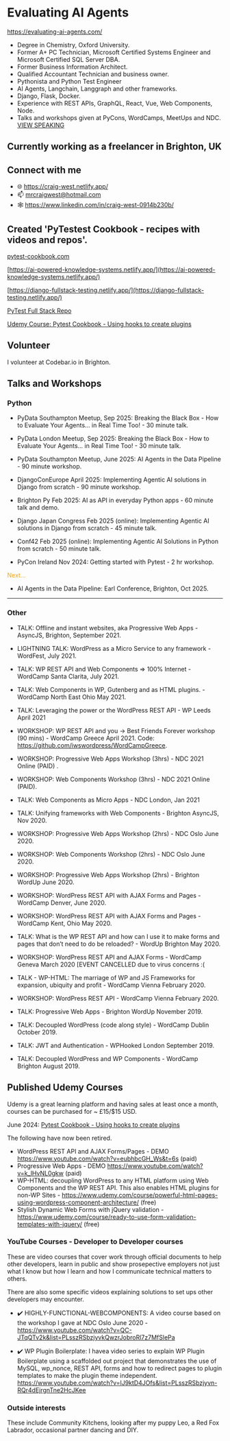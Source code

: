 <!--![TECH](https://images.unsplash.com/photo-1519389950473-47ba0277781c?ixlib=rb-1.2.1&ixid=eyJhcHBfaWQiOjEyMDd9&auto=format&fit=crop&w=1350&q=80)-->
# Evaluating AI Agents

https://evaluating-ai-agents.com/

- Degree in Chemistry, Oxford University.
- Former A+ PC Technician, Microsoft Certified Systems Engineer and Microsoft Certified SQL Server DBA.
- Former Business Information Architect.
- Qualified Accountant Technician and business owner.
- Pythonista and Python Test Engineer
- AI Agents, Langchain, Langgraph and other frameworks.
- Django, Flask, Docker.
- Experience with REST APIs, GraphQL, React, Vue, Web Components, Node.
- Talks and workshops given at PyCons, WordCamps, MeetUps and NDC.
[VIEW SPEAKING](#talks-and-workshops)

## Currently working as a freelancer in Brighton, UK

## Connect with me
- 🌐 https://craig-west.netlify.app/
- 📫 mrcraigwest@hotmail.com
- 🕸️ https://www.linkedin.com/in/craig-west-0914b230b/

##  Created 'PyTestest Cookbook - recipes with videos and repos'.

[pytest-cookbook.com](https://pytest-cookbook.com/)

[https://ai-powered-knowledge-systems.netlify.app/](https://ai-powered-knowledge-systems.netlify.app/)

[https://django-fullstack-testing.netlify.app/](https://django-fullstack-testing.netlify.app/)

[PyTest Full Stack Repo](https://github.com/Python-Test-Engineer/PyTest-Full-Stack)

[Udemy Course: Pytest Cookbook - Using hooks to create plugins](https://www.udemy.com/course/pytest-cookbook-using-hooks-to-create-custom-plugins/)

## Volunteer

I volunteer at Codebar.io in Brighton.

## Talks and Workshops

### Python
- PyData Southampton Meetup, Sep 2025: Breaking the Black Box - How to Evaluate Your Agents... in Real Time Too! - 30 minute talk.

- PyData London Meetup, Sep 2025: Breaking the Black Box - How to Evaluate Your Agents... in Real Time Too! - 30 minute talk.

- PyData Southampton Meetup, June 2025: AI Agents in the Data Pipeline - 90 minute workshop.
  
- DjangoConEurope April 2025: Implementing Agentic AI solutions in Django from scratch - 90 minute workshop.

- Brighton Py Feb 2025: AI as API in everyday Python apps - 60 minute talk and demo.

- Django Japan Congress Feb 2025 (online): Implementing Agentic AI solutions in Django from scratch - 45 minute talk.

- Conf42 Feb 2025 (online): Implementing Agentic AI Solutions in Python from scratch - 50 minute talk.

- PyCon Ireland Nov 2024: Getting started with Pytest - 2 hr workshop.

<span style="color:orange;">Next...</span>

- AI Agents in the Data Pipeline: Earl Conference, Brighton, Oct 2025.

<hr>

### Other

- TALK: Offline and instant websites, aka Progressive Web Apps - AsyncJS, Brighton, September 2021.

- LIGHTNING TALK: WordPress as a Micro Service to any framework - WordFest, July 2021.

- TALK: WP REST API and Web Components => 100% Internet - WordCamp Santa Clarita, July 2021.

- TALK: Web Components in WP, Gutenberg and as HTML plugins. - WordCamp North East Ohio May 2021.

- TALK: Leveraging the power or the WordPress REST API - WP Leeds April 2021

- WORKSHOP: WP REST API and you -> Best Friends Forever workshop (90 mins) - WordCamp Greece April 2021. Code: https://github.com/iwswordpress/WordCampGreece.

- WORKSHOP: Progressive Web Apps Workshop (3hrs) - NDC 2021 Online (PAID) .

- WORKSHOP: Web Components Workshop (3hrs) - NDC 2021 Online (PAID).

- TALK: Web Components as Micro Apps - NDC London, Jan 2021

- TALK: Unifying frameworks with Web Components - Brighton AsyncJS, Nov 2020.

- WORKSHOP: Progressive Web Apps Workshop (2hrs) - NDC Oslo June 2020.

- WORKSHOP: Web Components Workshop (2hrs) - NDC Oslo June 2020.
  
- WORKSHOP: Progressive Web Apps Workshop (2hrs) - Brighton WordUp June 2020.

- WORKSHOP: WordPress REST API with AJAX Forms and Pages - WordCamp Denver, June 2020.

- WORKSHOP: WordPress REST API with AJAX Forms and Pages - WordCamp Kent, Ohio May 2020.

- TALK: What is the WP REST API and how can I use it to make forms and pages that don’t need to do be reloaded? - WordUp Brighton May 2020.

- WORKSHOP: WordPress REST API and AJAX Forms - WordCamp Geneva March 2020 [EVENT CANCELLED due to virus concerns :( 

- TALK - WP-HTML: The marriage of WP and JS Frameworks for expansion, ubiquity and profit - WordCamp Vienna February 2020.

- WORKSHOP: WordPress REST API - WordCamp Vienna February 2020.

- TALK: Progressive Web Apps - Brighton WordUp November 2019.

- TALK: Decoupled WordPress (code along style) - WordCamp Dublin October 2019.

- TALK: JWT and Authentication - WPHooked London September 2019.

- TALK: Decoupled WordPress and WP Components - WordCamp Brighton August 2019.

##  Published Udemy Courses 
Udemy is a great learning platform and having sales at least once a month, courses can be purchased for ~ £15/$15 USD.

June 2024: [Pytest Cookbook - Using hooks to create plugins](https://www.udemy.com/course/pytest-cookbook-using-hooks-to-create-custom-plugins/)

The following have now been retired.

- WordPress REST API and AJAX Forms/Pages - DEMO https://www.youtube.com/watch?v=eubhbcGH_Ws&t=6s (paid)
- Progressive Web Apps - DEMO https://www.youtube.com/watch?v=k_lHvNL0gkw (paid)
- WP-HTML: decoupling WordPress to any HTML platform using Web Components and the WP REST API. This also enables HTML plugins for non-WP Sites - https://www.udemy.com/course/powerful-html-pages-using-wordpress-component-architecture/ (free)
- Stylish Dynamic Web Forms with jQuery validation - https://www.udemy.com/course/ready-to-use-form-validation-templates-with-jquery/ (free)


###  YouTube Courses - Developer to Developer courses

These are video courses that cover work through official documents to help other developers, learn in public and show prosepective employers not just what I know but how I learn and how I communicate technical matters to others.

There are also some specific videos explaining solutions to set ups other developers may encounter.

- :heavy_check_mark: HIGHLY-FUNCTIONAL-WEBCOMPONENTS: A video course based on the workshop I gave at NDC Oslo June 2020 - https://www.youtube.com/watch?v=QC-JTqQTv2k&list=PLsszRSbzjyvkQwzrJobroRl7z7MfSlePa 

- :heavy_check_mark: WP Plugin Boilerplate:  I havea video series to explain WP Plugin Boilerplate using a scaffolded out project that demonstrates the use of MySQL, wp_nonce, REST API, forms and how to redirect pages to plugin templates to make the plugin theme independent. https://www.youtube.com/watch?v=lJ9ktD4JOfs&list=PLsszRSbzjyvn-RQr4dEjrgnTne2HcJKee


###  Outside interests

These include Community Kitchens, looking after my puppy Leo, a Red Fox Labrador, occasional partner dancing and DIY.
